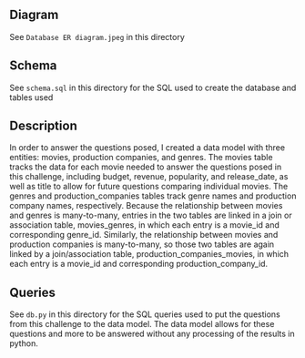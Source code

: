 ## Diagram
See `Database ER diagram.jpeg` in this directory

## Schema
See `schema.sql` in this directory for the SQL used to create the database and tables used

## Description
In order to answer the questions posed, I created a data model with three entities: movies, production companies, and genres. The movies table tracks the data for each movie needed to answer the questions posed in this challenge, including budget, revenue, popularity, and release_date, as well as title to allow for future questions comparing individual movies. The genres and production_companies tables track genre names and production company names, respectively. Because the relationship between movies and genres is many-to-many, entries in the two tables are linked in a join or association table, movies_genres, in which each entry is a movie_id and corresponding genre_id. Similarly, the relationship between movies and production companies is many-to-many, so those two tables are again linked by a join/association table, production_companies_movies, in which each entry is a movie_id and corresponding production_company_id.

## Queries
See `db.py` in this directory for the SQL queries used to put the questions from this challenge to the data model. The data model allows for these questions and more to be answered without any processing of the results in python.